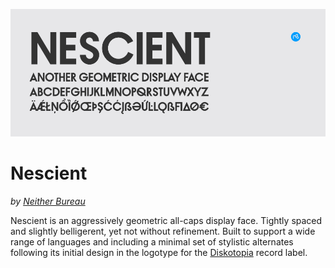 ![Nescient](https://github.com/neither/nescient/raw/master/images/Nescient-1.jpg)

Nescient
========
_by [Neither Bureau](http://neitherbureau.com)_

Nescient is an aggressively geometric all-caps display face. Tightly spaced and slightly belligerent, yet not without refinement. Built to support a wide range of languages and including a minimal set of stylistic alternates following its initial design in the logotype for the [Diskotopia](http://diskotopia.com/) record label.

